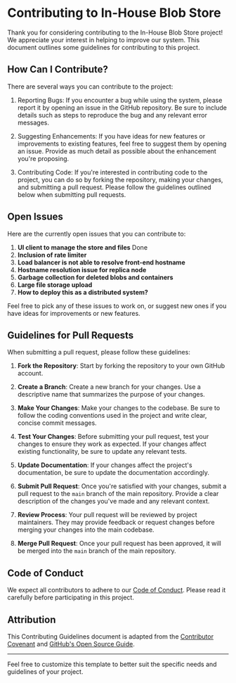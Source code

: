 # Contributing to In-House Blob Store

Thank you for considering contributing to the In-House Blob Store project! We appreciate your interest in helping to improve our system. This document outlines some guidelines for contributing to this project.

## How Can I Contribute?

There are several ways you can contribute to the project:

1. Reporting Bugs: If you encounter a bug while using the system, please report it by opening an issue in the GitHub repository. Be sure to include details such as steps to reproduce the bug and any relevant error messages.

2. Suggesting Enhancements: If you have ideas for new features or improvements to existing features, feel free to suggest them by opening an issue. Provide as much detail as possible about the enhancement you're proposing.

3. Contributing Code: If you're interested in contributing code to the project, you can do so by forking the repository, making your changes, and submitting a pull request. Please follow the guidelines outlined below when submitting pull requests.

## Open Issues

Here are the currently open issues that you can contribute to:

1. **UI client to manage the store and files** Done
2. **Inclusion of rate limiter**
3. **Load balancer is not able to resolve front-end hostname**
4. **Hostname resolution issue for replica node**
5. **Garbage collection for deleted blobs and containers**
6. **Large file storage upload**
7. **How to deploy this as a distributed system?**

Feel free to pick any of these issues to work on, or suggest new ones if you have ideas for improvements or new features.

## Guidelines for Pull Requests

When submitting a pull request, please follow these guidelines:

1. **Fork the Repository**: Start by forking the repository to your own GitHub account.

2. **Create a Branch**: Create a new branch for your changes. Use a descriptive name that summarizes the purpose of your changes.

3. **Make Your Changes**: Make your changes to the codebase. Be sure to follow the coding conventions used in the project and write clear, concise commit messages.

4. **Test Your Changes**: Before submitting your pull request, test your changes to ensure they work as expected. If your changes affect existing functionality, be sure to update any relevant tests.

5. **Update Documentation**: If your changes affect the project's documentation, be sure to update the documentation accordingly.

6. **Submit Pull Request**: Once you're satisfied with your changes, submit a pull request to the `main` branch of the main repository. Provide a clear description of the changes you've made and any relevant context.

7. **Review Process**: Your pull request will be reviewed by project maintainers. They may provide feedback or request changes before merging your changes into the main codebase.

8. **Merge Pull Request**: Once your pull request has been approved, it will be merged into the `main` branch of the main repository.

## Code of Conduct

We expect all contributors to adhere to our [Code of Conduct](CODE_OF_CONDUCT.md). Please read it carefully before participating in this project.

## Attribution

This Contributing Guidelines document is adapted from the [Contributor Covenant](https://www.contributor-covenant.org/version/2/1/code_of_conduct.html) and [GitHub's Open Source Guide](https://opensource.guide/).

---

Feel free to customize this template to better suit the specific needs and guidelines of your project.
